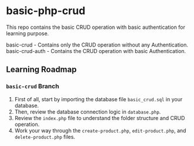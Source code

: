 # basic-php-crud
This repo contains the basic CRUD operation with basic authentication for learning purpose.

basic-crud - Contains only the CRUD operation without any Authentication.
basic-crud-auth - Contains the CRUD operation with basic Authentication.

## Learning Roadmap
### `basic-crud` Branch
1. First of all, start by importing the database file `basic_crud.sql` in your database.
2. Then, review the database connection logic in `database.php`.
3. Review the `index.php` file to understand the folder structure and CRUD operation.
4. Work your way through the `create-product.php`, `edit-product.php`, and `delete-product.php` files.